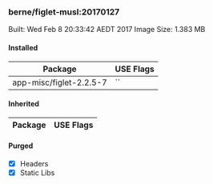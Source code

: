 ### berne/figlet-musl:20170127

Built: Wed Feb  8 20:33:42 AEDT 2017
Image Size: 1.383 MB
#### Installed
Package | USE Flags
--------|----------
app-misc/figlet-2.2.5-7 | ``
#### Inherited
Package | USE Flags
--------|----------
#### Purged
- [x] Headers
- [x] Static Libs

